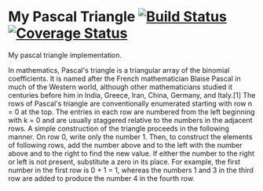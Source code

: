 My Pascal Triangle [![Build Status](https://travis-ci.org/helmedeiros/pascalTriangle.png?branch=fixingErrors)](https://travis-ci.org/helmedeiros/pascalTriangle) [![Coverage Status](https://coveralls.io/repos/helmedeiros/pascalTriangle/badge.png?branch=master)](https://coveralls.io/r/helmedeiros/pascalTriangle?branch=master)
==============

My pascal triangle implementation.

In mathematics, Pascal's triangle is a triangular array of the binomial coefficients. It is named after the French mathematician Blaise Pascal in much of the Western world, although other mathematicians studied it centuries before him in India, Greece, Iran, China, Germany, and Italy.[1]
The rows of Pascal's triangle are conventionally enumerated starting with row n = 0 at the top. The entries in each row are numbered from the left beginning with k = 0 and are usually staggered relative to the numbers in the adjacent rows. A simple construction of the triangle proceeds in the following manner. On row 0, write only the number 1. Then, to construct the elements of following rows, add the number above and to the left with the number above and to the right to find the new value. If either the number to the right or left is not present, substitute a zero in its place. For example, the first number in the first row is 0 + 1 = 1, whereas the numbers 1 and 3 in the third row are added to produce the number 4 in the fourth row.
